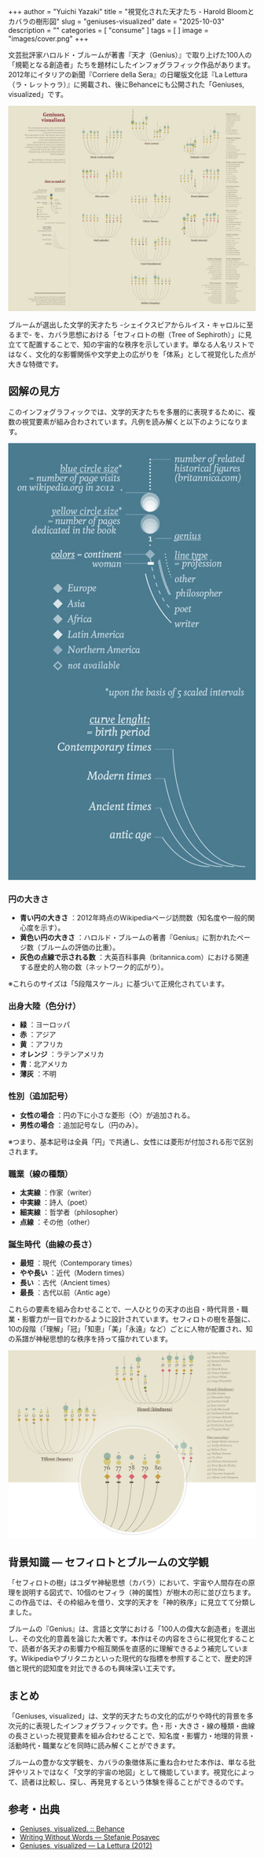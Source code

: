 +++
author = "Yuichi Yazaki"
title = "視覚化された天才たち - Harold Bloomとカバラの樹形図"
slug = "geniuses-visualized"
date = "2025-10-03"
description = ""
categories = [
    "consume"
]
tags = [
]
image = "images/cover.png"
+++

文芸批評家ハロルド・ブルームが著書『天才（Genius）』で取り上げた100人の「規範となる創造者」たちを題材にしたインフォグラフィック作品があります。2012年にイタリアの新聞『Corriere della Sera』の日曜版文化誌『La Lettura（ラ・レットゥラ）』に掲載され、後にBehanceにも公開された「Geniuses, visualized」です。

<!--more-->

![](images/mainwork.png)

ブルームが選出した文学的天才たち -シェイクスピアからルイス・キャロルに至るまで- を、カバラ思想における「セフィロトの樹（Tree of Sephiroth）」に見立てて配置することで、知の宇宙的な秩序を示しています。単なる人名リストではなく、文化的な影響関係や文学史上の広がりを「体系」として視覚化した点が大きな特徴です。



## 図解の見方

このインフォグラフィックでは、文学的天才たちを多層的に表現するために、複数の視覚要素が組み合わされています。凡例を読み解くと以下のようになります。

![](images/legend.png)

### 円の大きさ
- **青い円の大きさ** ：2012年時点のWikipediaページ訪問数（知名度や一般的関心度を示す）。
- **黄色い円の大きさ** ：ハロルド・ブルームの著書『Genius』に割かれたページ数（ブルームの評価の比重）。
- **灰色の点線で示される数** ：大英百科事典（britannica.com）における関連する歴史的人物の数（ネットワーク的広がり）。

※これらのサイズは「5段階スケール」に基づいて正規化されています。

### 出身大陸（色分け）
- **緑** ：ヨーロッパ
- **赤** ：アジア
- **黄** ：アフリカ
- **オレンジ** ：ラテンアメリカ
- **青**：北アメリカ
- **薄灰** ：不明

### 性別（追加記号）
- **女性の場合** ：円の下に小さな菱形（◇）が追加される。
- **男性の場合** ：追加記号なし（円のみ）。

※つまり、基本記号は全員「円」で共通し、女性には菱形が付加される形で区別されます。

### 職業（線の種類）
- **太実線** ：作家（writer）
- **中実線** ：詩人（poet）
- **細実線** ：哲学者（philosopher）
- **点線** ：その他（other）

### 誕生時代（曲線の長さ）
- **最短** ：現代（Contemporary times）
- **やや長い** ：近代（Modern times）
- **長い** ：古代（Ancient times）
- **最長** ：古代以前（Antic age）

これらの要素を組み合わせることで、一人ひとりの天才の出自・時代背景・職業・影響力が一目でわかるように設計されています。セフィロトの樹を基盤に、10の段階（「理解」「冠」「知恵」「美」「永遠」など）ごとに人物が配置され、知の系譜が神秘思想的な秩序を持って描かれています。

![](images/mainwork_one.png)

## 背景知識 ― セフィロトとブルームの文学観

「セフィロトの樹」はユダヤ神秘思想（カバラ）において、宇宙や人間存在の原理を説明する図式で、10個のセフィラ（神的属性）が樹木の形に並び立ちます。この作品では、その枠組みを借り、文学的天才を「神的秩序」に見立てて分類しました。

ブルームの『Genius』は、言語と文学における「100人の偉大な創造者」を選出し、その文化的意義を論じた大著です。本作はその内容をさらに視覚化することで、読者が各天才の影響力や相互関係を直感的に理解できるよう補完しています。Wikipediaやブリタニカといった現代的な指標を参照することで、歴史的評価と現代的認知度を対比できるのも興味深い工夫です。



## まとめ

「Geniuses, visualized」は、文学的天才たちの文化的広がりや時代的背景を多次元的に表現したインフォグラフィックです。色・形・大きさ・線の種類・曲線の長さといった視覚要素を組み合わせることで、知名度・影響力・地理的背景・活動時代・職業などを同時に読み解くことができます。

ブルームの豊かな文学観を、カバラの象徴体系に重ね合わせた本作は、単なる批評やリストではなく「文学的宇宙の地図」として機能しています。視覚化によって、読者は比較し、探し、再発見するという体験を得ることができるのです。


## 参考・出典

- [Geniuses, visualized. :: Behance](https://www.behance.net/gallery/18723575/Geniuses-visualized?locale=ja_JP)
- [Writing Without Words — Stefanie Posavec](https://www.stefanieposavec.com/archive/writing-without-words)
- [Geniuses, visualized — La Lettura (2012)](https://www.corriere.it/la-lettura/)


